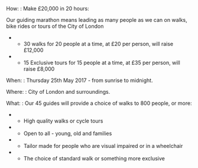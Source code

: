 How:
: Make £20,000 in 20 hours:

   Our guiding marathon means leading as many people as we can on walks, bike rides or tours of the City of London

   * - 30 walks for 20 people at a time, at £20 per person, will raise £12,000
   * - 15 Exclusive tours for 15 people at a time, at £35 per person, will raise £8,000

When:
: Thursday 25th May 2017 - from sunrise to midnight.

Where:
: City of London and surroundings.

What:
: Our 45 guides will provide a choice of walks to 800 people, or more:

* - High quality walks or cycle tours
* - Open to all - young, old and families
* - Tailor made for people who are visual impaired or in a wheelchair
* - The choice of standard walk or something more exclusive
